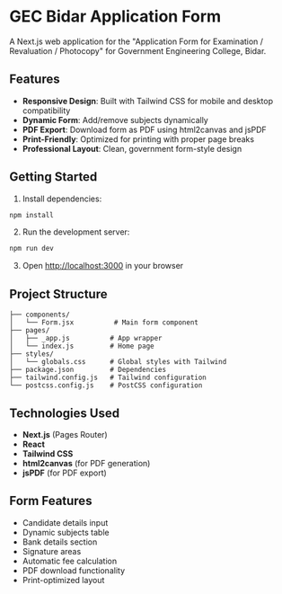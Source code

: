 # GEC Bidar Application Form

A Next.js web application for the "Application Form for Examination / Revaluation / Photocopy" for Government Engineering College, Bidar.

## Features

- **Responsive Design**: Built with Tailwind CSS for mobile and desktop compatibility
- **Dynamic Form**: Add/remove subjects dynamically
- **PDF Export**: Download form as PDF using html2canvas and jsPDF
- **Print-Friendly**: Optimized for printing with proper page breaks
- **Professional Layout**: Clean, government form-style design

## Getting Started

1. Install dependencies:
```bash
npm install
```

2. Run the development server:
```bash
npm run dev
```

3. Open [http://localhost:3000](http://localhost:3000) in your browser

## Project Structure

```
├── components/
│   └── Form.jsx          # Main form component
├── pages/
│   ├── _app.js          # App wrapper
│   └── index.js         # Home page
├── styles/
│   └── globals.css      # Global styles with Tailwind
├── package.json         # Dependencies
├── tailwind.config.js   # Tailwind configuration
└── postcss.config.js    # PostCSS configuration
```

## Technologies Used

- **Next.js** (Pages Router)
- **React**
- **Tailwind CSS**
- **html2canvas** (for PDF generation)
- **jsPDF** (for PDF export)

## Form Features

- Candidate details input
- Dynamic subjects table
- Bank details section
- Signature areas
- Automatic fee calculation
- PDF download functionality
- Print-optimized layout